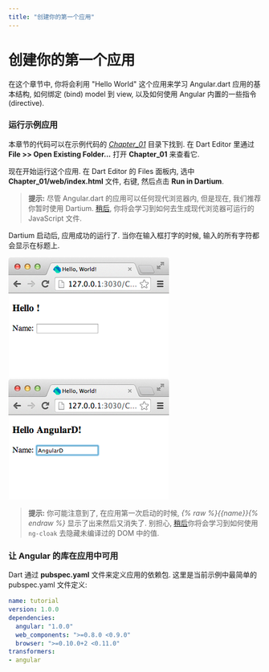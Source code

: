 ```yaml
---
title: "创建你的第一个应用"
---
```


# 创建你的第一个应用

在这个章节中, 你将会利用 "Hello World" 这个应用来学习 Angular.dart 应用的基本结构, 如何绑定 (bind) model 到 view, 以及如何使用 Angular 内置的一些指令 (directive).

### 运行示例应用

本章节的代码可以在示例代码的 *[Chapter_01](https://github.com/angular/angular.dart.tutorial/tree/master/Chapter_01)* 目录下找到. 在 Dart Editor 里通过 **File >> Open Existing Folder...** 打开 **Chapter_01** 来查看它.

现在开始运行这个应用. 在 Dart Editor 的 Files 面板内, 选中 **Chapter_01/web/index.html** 文件, 右键, 然后点击 **Run in Dartium**.

> **提示:** 尽管 Angular.dart 的应用可以任何现代浏览器内, 但是现在, 我们推荐你暂时使用 Dartium. [稍后](./09-ch07-deploying-your-app.html), 你将会学习到如何去生成现代浏览器可运行的 JavaScript 文件.

Dartium 启动后, 应用成功的运行了. 当你在输入框打字的时候, 输入的所有字符都会显示在标题上.

![ch01-1.png](./img/ch01-1.png) ![ch01-2.png](./img/ch01-2.png)

> **提示:** 你可能注意到了, 在应用第一次启动的时候, *{% raw %}{{name}}{% endraw %}* 显示了出来然后又消失了. 别担心, [稍后](./07-ch05-filter-service.html)你将会学习到如何使用 `ng-cloak` 去隐藏未编译过的 DOM 中的值.

### 让 Angular 的库在应用中可用

Dart 通过 **pubspec.yaml** 文件来定义应用的依赖包. 这里是当前示例中最简单的 pubspec.yaml 文件定义:

``` yaml
name: tutorial
version: 1.0.0
dependencies:
  angular: "1.0.0"
  web_components: ">=0.8.0 <0.9.0"
  browser: ">=0.10.0+2 <0.11.0"
transformers:
- angular
```
